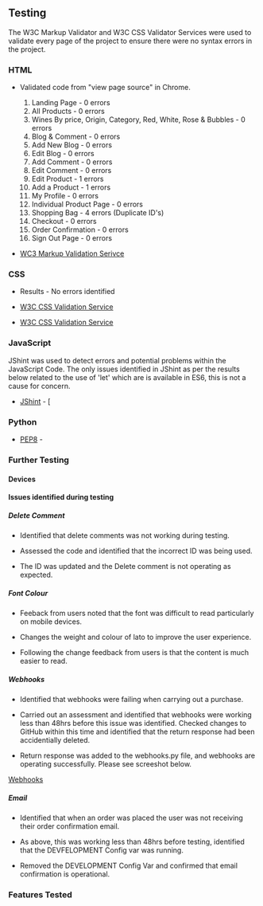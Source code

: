 ## Testing 

The W3C Markup Validator and W3C CSS Validator Services were used to validate every page of the project to ensure there were no syntax errors in the project. 

### HTML

* Validated code from "view page source" in Chrome. 


    1. Landing Page - 0 errors
    2. All Products - 0 errors
    3. Wines By price, Origin, Category, Red, White, Rose & Bubbles - 0 errors
    4. Blog & Comment - 0 errors
    5. Add New Blog - 0 errors
    6. Edit Blog - 0 errors
    7. Add Comment - 0 errors
    8. Edit Comment - 0 errors
    9. Edit Product - 1 errors  
    10. Add a Product - 1 errors 
    11. My Profile - 0 errors
    12. Individual Product Page - 0 errors
    13. Shopping Bag - 4 errors (Duplicate ID's)
    14. Checkout - 0 errors
    15. Order Confirmation - 0 errors 
    16. Sign Out Page - 0 errors 

* [WC3 Markup Validation Serivce]()


### CSS 

* Results - No errors identified 

* [W3C CSS Validation Service](https://github.com/MWatty/the-wine-shop/blob/main/testing/testing_screenshots/CSS%20Validation%201.png "CSS1")

* [W3C CSS Validation Service](https://github.com/MWatty/the-wine-shop/blob/main/testing/testing_screenshots/CSS%20Validation%202.png "CSS2")

### JavaScript

JShint was used to detect errors and potential problems within the JavaScript Code. The only issues identified in JShint as per 
the results below related to the use of 'let' which are is available in ES6, this is not a cause for concern. 

* [JShint](https://jshint.com/) - [

### Python

* [PEP8](http://pep8online.com/checkresult) - 

### Further Testing



#### Devices 



#### Issues identified during testing 

##### Delete Comment 

* Identified that delete comments was not working during testing. 

*  Assessed the code and identified that the incorrect ID was being used.

* The ID was updated and the Delete comment is not operating as expected. 

##### Font Colour 

* Feeback from users noted that the font was difficult to read particularly on mobile devices. 

* Changes the weight and colour of lato to improve the user experience. 

* Following the change feedback from users is that the content is much easier to read.  

##### Webhooks 

* Identified that webhooks were failing when carrying out a purchase. 

* Carried out an assessment and identified that webhooks were working less than 48hrs before this issue was identified.
Checked changes to GitHub within this time and identified that the return response had been accidentially deleted. 

* Return response was added to the webhooks.py file, and webhooks are operating successfully. Please see screeshot below. 

[Webhooks](https://github.com/MWatty/the-wine-shop/blob/main/testing/testing_screenshots/Webhook%20Success.png "Webhooks")

##### Email 

* Identified that when an order was placed the user was not receiving their order confirmation email. 

* As above, this was working less than 48hrs before testing, identified that the DEVFELOPMENT Config var
was running. 

* Removed the DEVELOPMENT Config Var and confirmed that email confirmation is operational. 

### Features Tested 